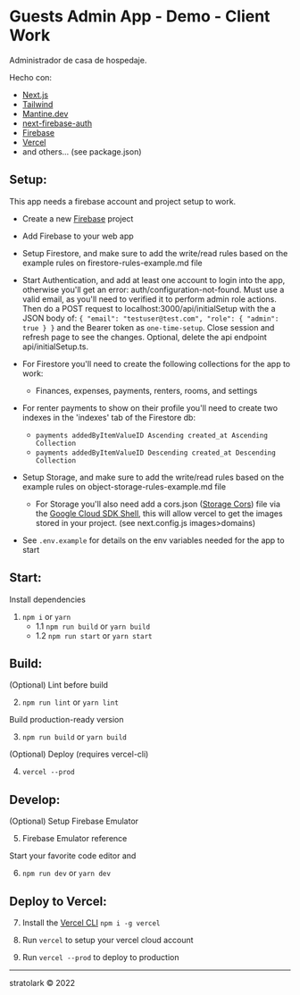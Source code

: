 # Guests Admin App - Demo - Client Work

Administrador de casa de hospedaje.

Hecho con:

- [Next.js](https://nextjs.org/)
- [Tailwind](https://tailwindcss.com/)
- [Mantine.dev](https://mantine.dev/)
- [next-firebase-auth](https://github.com/gladly-team/next-firebase-auth)
- [Firebase](https://firebase.google.com/)
- [Vercel](https://vercel.com/)
- and others... (see package.json)

## Setup:

This app needs a firebase account and project setup to work.

- Create a new [Firebase](https://console.firebase.google.com/) project
- Add Firebase to your web app
- Setup Firestore, and make sure to add the write/read rules based on the example rules on firestore-rules-example.md file
- Start Authentication, and add at least one account to login into the app, otherwise you'll get an error: auth/configuration-not-found. Must use a valid email, as you'll need to verified it to perform admin role actions. Then do a POST request to localhost:3000/api/initialSetup with the a JSON body of:
  `{ "email": "testuser@test.com", "role": { "admin": true } }` and the Bearer token as `one-time-setup`. Close session and refresh page to see the changes. Optional, delete the api endpoint api/initialSetup.ts.

- For Firestore you'll need to create the following collections for the app to work:

  - Finances, expenses, payments, renters, rooms, and settings

- For renter payments to show on their profile you'll need to create two indexes in the 'indexes' tab of the Firestore db:

  - `payments addedByItemValueID Ascending created_at Ascending Collection `
  - `payments addedByItemValueID Descending created_at Descending Collection`

- Setup Storage, and make sure to add the write/read rules based on the example rules on object-storage-rules-example.md file

  - For Storage you'll also need add a cors.json ([Storage Cors](https://firebase.google.com/docs/storage/web/download-files?hl=en&authuser=0#cors_configuration)) file via the [Google Cloud SDK Shell](https://cloud.google.com/storage/docs/gsutil_install?authuser=0), this will allow vercel to get the images stored in your project. (see next.config.js images>domains)

- See `.env.example` for details on the env variables needed for the app to start

## Start:

Install dependencies

1. `npm i` or `yarn`
   - 1.1 `npm run build` or `yarn build`
   - 1.2 `npm run start` or `yarn start`

## Build:

(Optional) Lint before build

2. `npm run lint` or `yarn lint`

Build production-ready version

3. `npm run build` or `yarn build`

(Optional) Deploy (requires vercel-cli)

4. `vercel --prod`

## Develop:

(Optional) Setup Firebase Emulator

5. Firebase Emulator reference

Start your favorite code editor and

6. `npm run dev` or `yarn dev`

## Deploy to Vercel:

7. Install the [Vercel CLI](https://vercel.com/docs/cli) `npm i -g vercel`

8. Run `vercel` to setup your vercel cloud account

9. Run `vercel --prod` to deploy to production

---

stratolark © 2022
